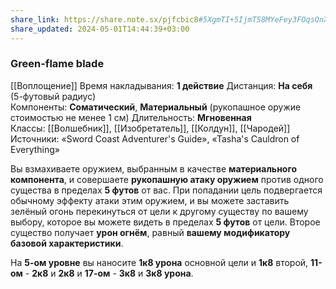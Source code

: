 ```yaml
---
share_link: https://share.note.sx/pjfcbic8#5XgmTI+5IjmT58MYeFey3FOqsOnXEVWg98DlP+tPWc8
share_updated: 2024-05-01T14:44:39+03:00
---
```

### Green-flame blade
[[Воплощение]]
Время накладывания: **1 действие**
Дистанция: **На себя** (5-футовый радиус)
Компоненты: **Соматический**, **Материальный** (рукопашное оружие стоимостью не менее 1 см)
Длительность: **Мгновенная**
Классы: [[Волшебник]], [[Изобретатель]], [[Колдун]], [[Чародей]]
Источники: «Sword Coast Adventurer's Guide», «Tasha's Cauldron of Everything»

Вы взмахиваете оружием, выбранным в качестве **материального компонента**, и совершаете **рукопашную атаку оружием** против одного существа в пределах **5 футов** от вас. При попадании цель подвергается обычному эффекту атаки этим оружием, и вы можете заставить зелёный огонь перекинуться от цели к другому существу по вашему выбору, которое вы можете видеть в пределах **5 футов** от цели. Второе существо получает **урон огнём**, равный **вашему модификатору базовой характеристики**.  

На **5-ом уровне** вы наносите **1к8 урона** основной цели и **1к8** второй, **11-ом** - **2к8** и **2к8** и **17-ом** - **3к8** и **3к8 урона**.